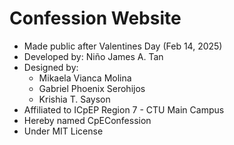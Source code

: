 # Confession Website
- Made public after Valentines Day (Feb 14, 2025)
- Developed by: Niño James A. Tan
- Designed by:
  - Mikaela Vianca Molina
  - Gabriel Phoenix Serohijos
  - Krishia T. Sayson
- Affiliated to ICpEP Region 7 - CTU Main Campus
- Hereby named CpEConfession
- Under MIT License
